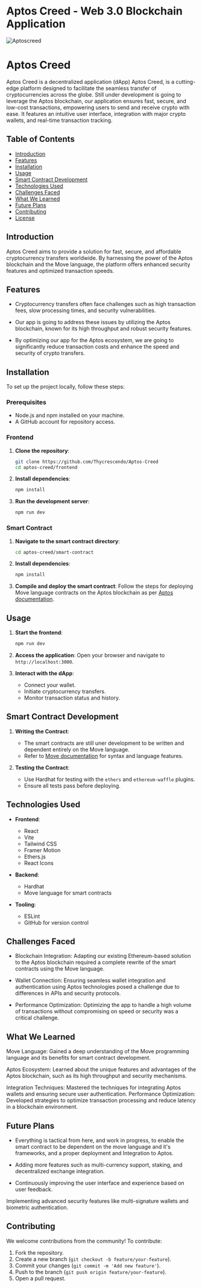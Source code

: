 # Aptos Creed - Web 3.0 Blockchain Application
![Aptoscreed](https://i.ibb.co/DVF4tNW/image.png)

# Aptos Creed

Aptos Creed is a decentralized application (dApp) Aptos Creed, is a cutting-edge platform designed to facilitate the seamless transfer of cryptocurrencies across the globe. Still under development is going to leverage the Aptos blockchain, our application ensures fast, secure, and low-cost transactions, empowering users to send and receive crypto with ease. It features an intuitive user interface, integration with major crypto wallets, and real-time transaction tracking.

## Table of Contents
- [Introduction](#introduction)
- [Features](#features)
- [Installation](#installation)
- [Usage](#usage)
- [Smart Contract Development](#smart-contract-development)
- [Technologies Used](#technologies-used)
- [Challenges Faced](#challenges-faced)
- [What We Learned](#what-we-learned)
- [Future Plans](#future-plans)
- [Contributing](#contributing)
- [License](#license)

## Introduction

Aptos Creed aims to provide a solution for fast, secure, and affordable cryptocurrency transfers worldwide. By harnessing the power of the Aptos blockchain and the Move language, the platform offers enhanced security features and optimized transaction speeds.

## Features

- Cryptocurrency transfers often face challenges such as high transaction fees, slow processing times, and security vulnerabilities. 

- Our app is going to address these issues by utilizing the Aptos blockchain, known for its high throughput and robust security features. 

- By optimizing our app for the Aptos ecosystem, we are going to significantly reduce transaction costs and enhance the speed and security of crypto transfers.

## Installation

To set up the project locally, follow these steps:

### Prerequisites

- Node.js and npm installed on your machine.
- A GitHub account for repository access.

### Frontend

1. **Clone the repository**:
   ```bash
   git clone https://github.com/Thycrescendo/Aptos-Creed
   cd aptos-creed/frontend
   ```

2. **Install dependencies**:
   ```bash
   npm install
   ```

3. **Run the development server**:
   ```bash
   npm run dev
   ```

### Smart Contract

1. **Navigate to the smart contract directory**:
   ```bash
   cd aptos-creed/smart-contract
   ```

2. **Install dependencies**:
   ```bash
   npm install
   ```

3. **Compile and deploy the smart contract**:
   Follow the steps for deploying Move language contracts on the Aptos blockchain as per [Aptos documentation](https://aptos.dev/move/move-on-aptos/).

## Usage

1. **Start the frontend**:
   ```bash
   npm run dev
   ```

2. **Access the application**:
   Open your browser and navigate to `http://localhost:3000`.

3. **Interact with the dApp**:
   - Connect your wallet.
   - Initiate cryptocurrency transfers.
   - Monitor transaction status and history.

## Smart Contract Development

1. **Writing the Contract**:
   - The smart contracts are still uner development to be written and dependent entirely on the Move language.
   - Refer to [Move documentation](https://aptos.dev/move/move-on-aptos/) for syntax and language features.

2. **Testing the Contract**:
   - Use Hardhat for testing with the `ethers` and `ethereum-waffle` plugins.
   - Ensure all tests pass before deploying.

## Technologies Used

- **Frontend**:
  - React
  - Vite
  - Tailwind CSS
  - Framer Motion
  - Ethers.js
  - React Icons

- **Backend**:
  - Hardhat
  - Move language for smart contracts

- **Tooling**:
  - ESLint
  - GitHub for version control

## Challenges Faced

- Blockchain Integration: Adapting our existing Ethereum-based solution to the Aptos blockchain required a complete rewrite of the smart contracts using the Move language. 

- Wallet Connection: Ensuring seamless wallet integration and authentication using Aptos technologies posed a challenge due to differences in APIs and security protocols. 

- Performance Optimization: Optimizing the app to handle a high volume of transactions without compromising on speed or security was a critical challenge. 

## What We Learned

Move Language: Gained a deep understanding of the Move programming language and its benefits for smart contract development.

Aptos Ecosystem: Learned about the unique features and advantages of the Aptos blockchain, such as its high throughput and security mechanisms.

Integration Techniques: Mastered the techniques for integrating Aptos wallets and ensuring secure user authentication. Performance Optimization: Developed strategies to optimize transaction processing and reduce latency in a blockchain environment.

## Future Plans

- Everything is tactical from here, and work in progress, to enable the smart contract to be dependent on the move language and it's frameworks, and a proper deployment and Integration to Aptos. 

- Adding more features such as multi-currency support, staking, and decentralized exchange integration. 

- Continuously improving the user interface and experience based on user feedback. 

Implementing advanced security features like multi-signature wallets and biometric authentication.

## Contributing

We welcome contributions from the community! To contribute:

1. Fork the repository.
2. Create a new branch (`git checkout -b feature/your-feature`).
3. Commit your changes (`git commit -m 'Add new feature'`).
4. Push to the branch (`git push origin feature/your-feature`).
5. Open a pull request.
